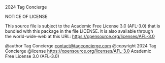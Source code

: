 2024 Tag Concierge

NOTICE OF LICENSE

This source file is subject to the Academic Free License 3.0 (AFL-3.0)
that is bundled with this package in the file LICENSE.
It is also available through the world-wide-web at this URL:
https://opensource.org/licenses/AFL-3.0

@author    Tag Concierge <contact@tagconcierge.com>
@copyright 2024 Tag Concierge
@license   https://opensource.org/licenses/AFL-3.0 Academic Free License 3.0 (AFL-3.0)
